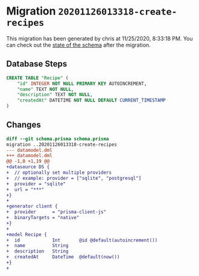 # Migration `20201126013318-create-recipes`

This migration has been generated by chris at 11/25/2020, 8:33:18 PM.
You can check out the [state of the schema](./schema.prisma) after the migration.

## Database Steps

```sql
CREATE TABLE "Recipe" (
    "id" INTEGER NOT NULL PRIMARY KEY AUTOINCREMENT,
    "name" TEXT NOT NULL,
    "description" TEXT NOT NULL,
    "createdAt" DATETIME NOT NULL DEFAULT CURRENT_TIMESTAMP
)
```

## Changes

```diff
diff --git schema.prisma schema.prisma
migration ..20201126013318-create-recipes
--- datamodel.dml
+++ datamodel.dml
@@ -1,0 +1,19 @@
+datasource DS {
+  // optionally set multiple providers
+  // example: provider = ["sqlite", "postgresql"]
+  provider = "sqlite"
+  url = "***"
+}
+
+generator client {
+  provider      = "prisma-client-js"
+  binaryTargets = "native"
+}
+
+model Recipe {
+  id            Int       @id @default(autoincrement())
+  name          String
+  description   String
+  createdAt     DateTime  @default(now())
+}
+
```


